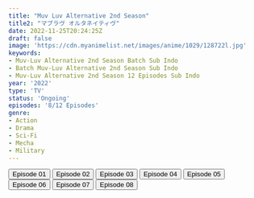 ```yaml
---
title: "Muv Luv Alternative 2nd Season"
title2: "マブラヴ オルタネイティヴ"
date: 2022-11-25T20:24:25Z
draft: false
image: 'https://cdn.myanimelist.net/images/anime/1029/128722l.jpg'
keywords:
- Muv-Luv Alternative 2nd Season Batch Sub Indo
- Batch Muv-Luv Alternative 2nd Season Sub Indo
- Muv-Luv Alternative 2nd Season 12 Episodes Sub Indo
year: '2022'
type: 'TV'
status: 'Ongoing'
episodes: '8/12 Episodes'
genre:
- Action
- Drama
- Sci-Fi
- Mecha
- Military
---
```


<div class="d-g gg-5 gtc-r ai-c">
<button onclick="window.open('?arc=uLPFoQ3uDE_20221010/1/MP4/Kuramanime-MVLVALT_S2-01-480p-Huntersekai','_blank')">Episode 01</button>
<button onclick="window.open('?arc=5h3GmOn68P_20221013/2/MP4/Kuramanime-MVLVALT_S2-02-480p-Huntersekai','_blank')">Episode 02</button>
<button onclick="window.open('?arc=mvlvalt-s-2-03-720p-huntersekai/3/MP4/Kuramanime-MVLVALT_S2-03-480p-Huntersekai','_blank')">Episode 03</button>
<button onclick="window.open('?arc=3vFXXV8hio_20221028/4/MP4/Kuramanime-MVLVALT_S2-04-480p-Huntersekai','_blank')">Episode 04</button>
<button onclick="window.open('?arc=c5u1ZCIPDO_20221103/5/MP4/Kuramanime-MVLVALT_S2-05-480p-MSI','_blank')">Episode 05</button>
<button onclick="window.open('?arc=5VpxZdSxkt_20221110/6/MP4/Kuramanime-MVLVALT_S2-06-480p-MSI','_blank')">Episode 06</button>
<button onclick="window.open('?arc=Prt33RecSi_20221117/7/MP4/Kuramanime-MVLVALT_S2-07-480p-MSI','_blank')">Episode 07</button>
<button onclick="window.open('?arc=JHqCP8iMhf_20221124/8/MP4/Kuramanime-MVLVALT_S2-08-480p-MSI','_blank')">Episode 08</button>
</div>